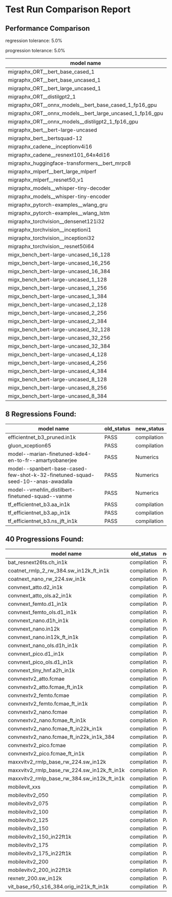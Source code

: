 # Test Run Comparison Report

## Performance Comparison

regression tolerance: 5.0%

progression tolerance: 5.0%

|model name|exit_status|analysis|old_time_ms|new_time_ms|change_ms|percent_change|
|---|---|---|---|---|---|---|
|migraphx_ORT__bert_base_cased_1|PASS|progression|111.3363|97.6794|-13.6568|-12.27%|
|migraphx_ORT__bert_base_uncased_1|PASS|regression|111.4028|143.4788|32.076|28.79%|
|migraphx_ORT__bert_large_uncased_1|PASS|within tol|521.8733|498.6834|-23.1899|-4.44%|
|migraphx_ORT__distilgpt2_1|PASS|progression|59.863|53.5052|-6.3578|-10.62%|
|migraphx_ORT__onnx_models__bert_base_cased_1_fp16_gpu|Numerics|within tol|64.2229|61.6097|-2.6132|-4.07%|
|migraphx_ORT__onnx_models__bert_large_uncased_1_fp16_gpu|Numerics|within tol|271.4076|270.2742|-1.1334|-0.42%|
|migraphx_ORT__onnx_models__distilgpt2_1_fp16_gpu|Numerics|progression|35.4331|31.1684|-4.2646|-12.04%|
|migraphx_bert__bert-large-uncased|PASS|within tol|20.2935|19.5178|-0.7757|-3.82%|
|migraphx_bert__bertsquad-12|PASS|progression|21.0515|7.7931|-13.2585|-62.98%|
|migraphx_cadene__inceptionv4i16|PASS|within tol|159.7881|159.6211|-0.1671|-0.1%|
|migraphx_cadene__resnext101_64x4di16|PASS|progression|222.8037|185.4601|-37.3436|-16.76%|
|migraphx_huggingface-transformers__bert_mrpc8|PASS|regression|7.7391|9.7533|2.0142|26.03%|
|migraphx_mlperf__bert_large_mlperf|Numerics|progression|44.5565|24.9989|-19.5576|-43.89%|
|migraphx_mlperf__resnet50_v1|Numerics|progression|6.4654|6.0782|-0.3872|-5.99%|
|migraphx_models__whisper-tiny-decoder|PASS|regression|48.2369|116.104|67.8671|140.7%|
|migraphx_models__whisper-tiny-encoder|Numerics|progression|55.0135|46.9677|-8.0458|-14.63%|
|migraphx_pytorch-examples__wlang_gru|PASS|progression|20.9742|18.1158|-2.8583|-13.63%|
|migraphx_pytorch-examples__wlang_lstm|PASS|progression|13.358|6.3886|-6.9694|-52.17%|
|migraphx_torchvision__densenet121i32|PASS|regression|73.6844|83.0635|9.3791|12.73%|
|migraphx_torchvision__inceptioni1|PASS|regression|16.9452|21.0498|4.1046|24.22%|
|migraphx_torchvision__inceptioni32|PASS|progression|149.3517|137.0343|-12.3174|-8.25%|
|migraphx_torchvision__resnet50i64|PASS|progression|196.7706|166.2221|-30.5485|-15.52%|
|migx_bench_bert-large-uncased_16_128|PASS|progression|35.6159|33.7214|-1.8945|-5.32%|
|migx_bench_bert-large-uncased_16_256|PASS|within tol|61.4829|58.9535|-2.5294|-4.11%|
|migx_bench_bert-large-uncased_16_384|Numerics|within tol|78.8686|74.951|-3.9176|-4.97%|
|migx_bench_bert-large-uncased_1_128|PASS|within tol|13.6263|13.117|-0.5093|-3.74%|
|migx_bench_bert-large-uncased_1_256|PASS|progression|13.824|13.1306|-0.6934|-5.02%|
|migx_bench_bert-large-uncased_1_384|PASS|progression|20.4582|19.428|-1.0301|-5.04%|
|migx_bench_bert-large-uncased_2_128|PASS|within tol|13.4355|12.8732|-0.5624|-4.19%|
|migx_bench_bert-large-uncased_2_256|PASS|within tol|13.9779|13.5163|-0.4616|-3.3%|
|migx_bench_bert-large-uncased_2_384|PASS|within tol|22.1402|21.3609|-0.7794|-3.52%|
|migx_bench_bert-large-uncased_32_128|PASS|within tol|73.9608|70.6411|-3.3198|-4.49%|
|migx_bench_bert-large-uncased_32_256|PASS|within tol|111.7631|107.1181|-4.645|-4.16%|
|migx_bench_bert-large-uncased_32_384|Numerics|within tol|156.1963|149.2199|-6.9764|-4.47%|
|migx_bench_bert-large-uncased_4_128|PASS|progression|15.2916|14.4801|-0.8115|-5.31%|
|migx_bench_bert-large-uncased_4_256|PASS|regression|18.4407|36.653|18.2123|98.76%|
|migx_bench_bert-large-uncased_4_384|PASS|within tol|27.8723|26.6558|-1.2165|-4.36%|
|migx_bench_bert-large-uncased_8_128|PASS|progression|21.1697|19.9508|-1.2189|-5.76%|
|migx_bench_bert-large-uncased_8_256|PASS|within tol|29.5211|28.1284|-1.3926|-4.72%|
|migx_bench_bert-large-uncased_8_384|PASS|within tol|43.7941|45.2793|1.4853|3.39%|

## 8 Regressions Found:

|model name|old_status|new_status|
|---|---|---|
|efficientnet_b3_pruned.in1k|PASS|compilation|
|gluon_xception65|PASS|compilation|
|model--marian-finetuned-kde4-en-to-fr--amartyobanerjee|PASS|Numerics|
|model--spanbert-base-cased-few-shot-k-32-finetuned-squad-seed-10--anas-awadalla|PASS|Numerics|
|model--vmehlin_distilbert-finetuned-squad--vanme|PASS|Numerics|
|tf_efficientnet_b3.aa_in1k|PASS|compilation|
|tf_efficientnet_b3.ap_in1k|PASS|compilation|
|tf_efficientnet_b3.ns_jft_in1k|PASS|compilation|

## 40 Progressions Found:

|model name|old_status|new_status|
|---|---|---|
|bat_resnext26ts.ch_in1k|compilation|PASS|
|coatnet_rmlp_2_rw_384.sw_in12k_ft_in1k|compilation|PASS|
|coatnext_nano_rw_224.sw_in1k|compilation|PASS|
|convnext_atto.d2_in1k|compilation|PASS|
|convnext_atto_ols.a2_in1k|compilation|PASS|
|convnext_femto.d1_in1k|compilation|PASS|
|convnext_femto_ols.d1_in1k|compilation|PASS|
|convnext_nano.d1h_in1k|compilation|PASS|
|convnext_nano.in12k|compilation|PASS|
|convnext_nano.in12k_ft_in1k|compilation|PASS|
|convnext_nano_ols.d1h_in1k|compilation|PASS|
|convnext_pico.d1_in1k|compilation|PASS|
|convnext_pico_ols.d1_in1k|compilation|PASS|
|convnext_tiny_hnf.a2h_in1k|compilation|PASS|
|convnextv2_atto.fcmae|compilation|PASS|
|convnextv2_atto.fcmae_ft_in1k|compilation|PASS|
|convnextv2_femto.fcmae|compilation|PASS|
|convnextv2_femto.fcmae_ft_in1k|compilation|PASS|
|convnextv2_nano.fcmae|compilation|PASS|
|convnextv2_nano.fcmae_ft_in1k|compilation|PASS|
|convnextv2_nano.fcmae_ft_in22k_in1k|compilation|PASS|
|convnextv2_nano.fcmae_ft_in22k_in1k_384|compilation|PASS|
|convnextv2_pico.fcmae|compilation|PASS|
|convnextv2_pico.fcmae_ft_in1k|compilation|PASS|
|maxxvitv2_rmlp_base_rw_224.sw_in12k|compilation|PASS|
|maxxvitv2_rmlp_base_rw_224.sw_in12k_ft_in1k|compilation|PASS|
|maxxvitv2_rmlp_base_rw_384.sw_in12k_ft_in1k|compilation|PASS|
|mobilevit_xxs|compilation|PASS|
|mobilevitv2_050|compilation|PASS|
|mobilevitv2_075|compilation|PASS|
|mobilevitv2_100|compilation|PASS|
|mobilevitv2_125|compilation|PASS|
|mobilevitv2_150|compilation|PASS|
|mobilevitv2_150_in22ft1k|compilation|PASS|
|mobilevitv2_175|compilation|PASS|
|mobilevitv2_175_in22ft1k|compilation|PASS|
|mobilevitv2_200|compilation|PASS|
|mobilevitv2_200_in22ft1k|compilation|PASS|
|rexnetr_200.sw_in12k|compilation|PASS|
|vit_base_r50_s16_384.orig_in21k_ft_in1k|compilation|PASS|


